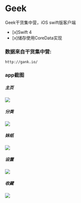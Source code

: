 # Geek
Geek干货集中营，iOS swift版客户端
- [x]Swift 4
- [x]储存使用CoreData实现

### 数据来自干货集中营:
```
http://gank.io/
```

### app截图

##### 主页

![](/imgs/1.png)

##### 分类

![](/imgs/2.png)

##### 妹纸

![](/imgs/3.png)

##### 设置

![](/imgs/4.png)

##### 收藏

![](/imgs/5.png)
